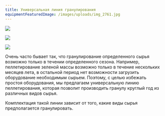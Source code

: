 ```yaml
---
title: Универсальная линия гранулирования
equipmentFeaturedImage: /images/uploads/img_2761.jpg
---
```

![](/images/uploads/img_2756.jpg)

![](/images/uploads/img_2760.jpg)

![](/images/uploads/img_2631.jpg)

Очень часто бывает так, что гранулирование определенного сырья возможно только в течении определенного сезона. Например, пеллетирование зеленой массы возможно только в течение нескольких месяцев лета, в остальной период нет возможности загрузить оборудование необходимым сырьем. Поэтому, с целью избежать простоя оборудования, мы предлагаем универсальную линию пеллетирования, которая позволит производить гранулу круглый год из различных видов сырья.

Комплектация такой линии зависит от того, какие виды сырья предполагается гранулировать.
